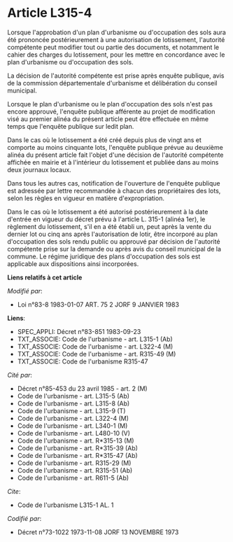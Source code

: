 # Article L315-4

Lorsque l'approbation d'un plan d'urbanisme ou d'occupation des sols aura été prononcée postérieurement à une autorisation de
lotissement, l'autorité compétente peut modifier tout ou partie des documents, et notamment le cahier des charges du
lotissement, pour les mettre en concordance avec le plan d'urbanisme ou d'occupation des sols.

La décision de l'autorité compétente est prise après enquête publique, avis de la commission départementale d'urbanisme et
délibération du conseil municipal.

Lorsque le plan d'urbanisme ou le plan d'occupation des sols n'est pas encore approuvé, l'enquête publique afférente au
projet de modification visé au premier alinéa du présent article peut être effectuée en même temps que l'enquête publique sur
ledit plan.

Dans le cas où le lotissement a été créé depuis plus de vingt ans et comporte au moins cinquante lots, l'enquête publique
prévue au deuxième alinéa du présent article fait l'objet d'une décision de l'autorité compétente affichée en mairie et à
l'intérieur du lotissement et publiée dans au moins deux journaux locaux.

Dans tous les autres cas, notification de l'ouverture de l'enquête publique est adressée par lettre recommandée à chacun des
propriétaires des lots, selon les règles en vigueur en matière d'expropriation.

Dans le cas où le lotissement a été autorisé postérieurement à la date d'entrée en vigueur du décret prévu à l'article L.
315-1 (alinéa 1er), le règlement du lotissement, s'il en a été établi un, peut après la vente du dernier lot ou cinq ans
après l'autorisation de lotir, être incorporé au plan d'occupation des sols rendu public ou approuvé par décision de
l'autorité compétente prise sur la demande ou après avis du conseil municipal de la commune. Le régime juridique des plans
d'occupation des sols est applicable aux dispositions ainsi incorporées.

**Liens relatifs à cet article**

_Modifié par_:

  - Loi n°83-8 1983-01-07 ART. 75 2 JORF 9 JANVIER 1983

**Liens**:

  - SPEC_APPLI: Décret n°83-851 1983-09-23
  - TXT_ASSOCIE: Code de l'urbanisme - art. L315-1 (Ab)
  - TXT_ASSOCIE: Code de l'urbanisme - art. L322-4 (M)
  - TXT_ASSOCIE: Code de l'urbanisme - art. R315-49 (M)
  - TXT_ASSOCIE: Code de l'urbanisme R315-47

_Cité par_:

  - Décret n°85-453 du 23 avril 1985 - art. 2 (M)
  - Code de l'urbanisme - art. L315-5 (Ab)
  - Code de l'urbanisme - art. L315-8 (Ab)
  - Code de l'urbanisme - art. L315-9 (T)
  - Code de l'urbanisme - art. L322-4 (M)
  - Code de l'urbanisme - art. L340-1 (M)
  - Code de l'urbanisme - art. L480-10 (V)
  - Code de l'urbanisme - art. R*315-13 (M)
  - Code de l'urbanisme - art. R*315-39 (Ab)
  - Code de l'urbanisme - art. R*315-47 (Ab)
  - Code de l'urbanisme - art. R315-29 (M)
  - Code de l'urbanisme - art. R315-51 (Ab)
  - Code de l'urbanisme - art. R611-5 (Ab)

_Cite_:

  - Code de l'urbanisme L315-1 AL. 1

_Codifié par_:

  - Décret n°73-1022 1973-11-08 JORF 13 NOVEMBRE 1973
